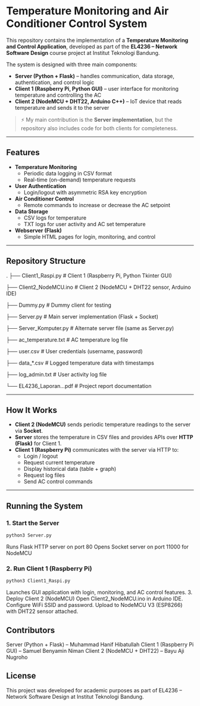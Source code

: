 # Temperature Monitoring and Air Conditioner Control System

This repository contains the implementation of a **Temperature Monitoring and Control Application**, developed as part of the **EL4236 – Network Software Design** course project at Institut Teknologi Bandung.  

The system is designed with three main components:
- **Server (Python + Flask)** – handles communication, data storage, authentication, and control logic  
- **Client 1 (Raspberry Pi, Python GUI)** – user interface for monitoring temperature and controlling the AC  
- **Client 2 (NodeMCU + DHT22, Arduino C++)** – IoT device that reads temperature and sends it to the server  

> ⚡ My main contribution is the **Server implementation**, but the repository also includes code for both clients for completeness.

---

## Features
- **Temperature Monitoring**
  - Periodic data logging in CSV format
  - Real-time (on-demand) temperature requests
- **User Authentication**
  - Login/logout with asymmetric RSA key encryption
- **Air Conditioner Control**
  - Remote commands to increase or decrease the AC setpoint
- **Data Storage**
  - CSV logs for temperature
  - TXT logs for user activity and AC set temperature
- **Webserver (Flask)**
  - Simple HTML pages for login, monitoring, and control

---

## Repository Structure
.
├── Client1_Raspi.py # Client 1 (Raspberry Pi, Python Tkinter GUI)

├── Client2_NodeMCU.ino # Client 2 (NodeMCU + DHT22 sensor, Arduino IDE)

├── Dummy.py # Dummy client for testing

├── Server.py # Main server implementation (Flask + Socket)

├── Server_Komputer.py # Alternate server file (same as Server.py)

├── ac_temperature.txt # AC temperature log file

├── user.csv # User credentials (username, password)

├── data_*.csv # Logged temperature data with timestamps

├── log_admin.txt # User activity log file

└── EL4236_Laporan...pdf # Project report documentation


---

## How It Works
- **Client 2 (NodeMCU)** sends periodic temperature readings to the server via **Socket**.  
- **Server** stores the temperature in CSV files and provides APIs over **HTTP (Flask)** for Client 1.  
- **Client 1 (Raspberry Pi)** communicates with the server via HTTP to:  
  - Login / logout  
  - Request current temperature  
  - Display historical data (table + graph)  
  - Request log files  
  - Send AC control commands  

---

## Running the System

### 1. Start the Server
```bash
python3 Server.py
```
Runs Flask HTTP server on port 80
Opens Socket server on port 11000 for NodeMCU
### 2. Run Client 1 (Raspberry Pi)
```bash
python3 Client1_Raspi.py
```
Launches GUI application with login, monitoring, and AC control features.
3. Deploy Client 2 (NodeMCU)
Open Client2_NodeMCU.ino in Arduino IDE.
Configure WiFi SSID and password.
Upload to NodeMCU V3 (ESP8266) with DHT22 sensor attached.

## Contributors
Server (Python + Flask) – Muhammad Hanif Hibatullah
Client 1 (Raspberry Pi GUI) – Samuel Benyamin Niman
Client 2 (NodeMCU + DHT22) – Bayu Aji Nugroho

## License
This project was developed for academic purposes as part of EL4236 – Network Software Design at Institut Teknologi Bandung.
